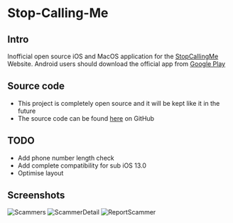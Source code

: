 # Stop-Calling-Me
## Intro
Inofficial open source iOS and MacOS application for the [StopCallingMe](https://stopcallingme.ca/) Website.
Android users should download the official app from [Google Play](https://play.google.com/store/apps/details?id=com.auxilium.stopcallingme&pcampaignid=pcampaignidMKT-Other-global-all-co-prtnr-py-PartBadge-Mar2515-1)
## Source code
- This project is completely open source and it will be kept like it in the future
- The source code can be found [here](https://github.com/basti564/Stop-Calling-Me) on GitHub
## TODO
- Add phone number length check
- Add complete compatibility for sub iOS 13.0
- Optimise layout
## Screenshots
![Scammers](https://user-images.githubusercontent.com/34898868/71456736-2dcc4f80-279b-11ea-8a12-32c5ed069622.png)
![ScammerDetail](https://user-images.githubusercontent.com/34898868/71456735-2dcc4f80-279b-11ea-9c64-3534259f40e1.png)
![ReportScammer](https://user-images.githubusercontent.com/34898868/71456734-2d33b900-279b-11ea-86e6-f56d695b6f69.png)
